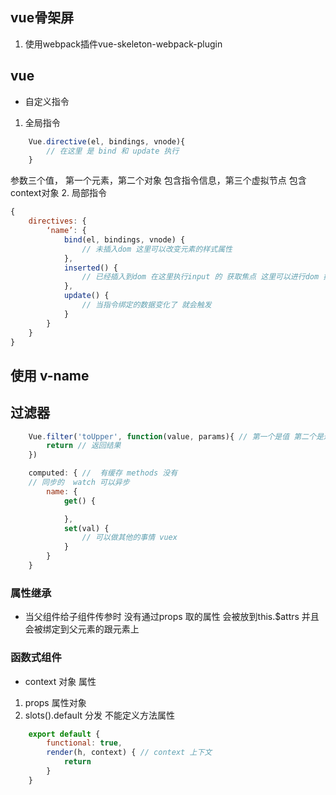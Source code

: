 ## vue骨架屏
1. 使用webpack插件vue-skeleton-webpack-plugin

## vue 
- 自定义指令
1.  全局指令
```javascript 
    Vue.directive(el, bindings, vnode){
        // 在这里 是 bind 和 update 执行
    }
```
参数三个值， 第一个元素，第二个对象 包含指令信息，第三个虚拟节点 包含context对象 
2.  局部指令
```javascript
{
    directives: {
        ‘name’: {
            bind(el, bindings, vnode) {
                // 未插入dom 这里可以改变元素的样式属性
            },
            inserted() {
                // 已经插入到dom 在这里执行input 的 获取焦点 这里可以进行dom 操作
            },
            update() {
                // 当指令绑定的数据变化了 就会触发
            }
        }
    }
}
```
## 使用 v-name

## 过滤器
```javascript
    Vue.filter('toUpper', function(value, params){ // 第一个是值 第二个是过滤器的参数
        return // 返回结果
    })
```
```javascript
    computed: { //  有缓存 methods 没有
    // 同步的  watch 可以异步
        name: {
            get() {

            },
            set(val) {
                // 可以做其他的事情 vuex
            }
        }
    }
```
### 属性继承
- 当父组件给子组件传参时 没有通过props 取的属性 会被放到this.$attrs 并且会被绑定到父元素的跟元素上

### 函数式组件
- context 对象 属性
 1. props 属性对象
 2. slots().default 分发
 不能定义方法属性
```javascript
    export default {
        functional: true,
        render(h, context) { // context 上下文
            return 
        }
    }
```
